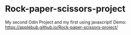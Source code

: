 # Rock-paper-scissors-project
My second Odin Project and my first using javascript!
Demo:
https://applebub.github.io/Rock-paper-scissors-project/
